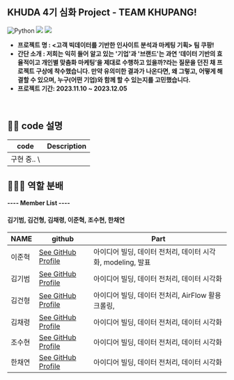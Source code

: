 ## KHUDA 4기 심화 Project - TEAM KHUPANG!

![Python](https://img.shields.io/badge/Python-blue?style=flat-square&logo=Python&logoColor=white)
<img src="https://img.shields.io/badge/Jupyter%20notebook-F7931E?style=flat-square&logo=Jupyter%20Notebook&logoColor=white"/>
<img src="https://img.shields.io/badge/Kaggle-F9AB00?style=flat-square&logo=Kaggle&logoColor=white"/>

- <b> 프로젝트 명 : <고객 빅데이터를 기반한 인사이트 분석과 마케팅 기획> 팀 쿠팡! 
- <b> 간단 소개 : 저희는 익히 들어 알고 있는 '기업'과 '브랜드'는 과연 ‘데이터 기반의 효율적이고 개인별 맞춤화 마케팅’을 제대로 수행하고 있을까?라는 질문을 던진 채 프로젝트 구상에 착수했습니다. 만약 유의미한 결과가 나온다면, 왜 그렇고, 어떻게 해결할 수 있으며, 누구(어떤 기업)와 함께 할 수 있는지를 고민했습니다. <br>
- <b> 프로젝트 기간: 2023.11.10 ~ 2023.12.05
  
<br>

## ✍🏻 code 설명

| code | Description |
| ------ | -------- |
| 구현 중.. \\ |

## 🧑🏻‍💻 역할 분배
---- Member List ---- <b>
#### 김기범, 김건형, 김채령, 이준혁, 조수현, 한채연 <br>

| NAME | github | Part |
| ------ | -------- | ----------------	|
| 이준혁 | [See GitHub Profile](https://github.com/leejoon2067) | 아이디어 빌딩, 데이터 전처리, 데이터 시각화, modeling, 발표 |
| 김기범 | [See GitHub Profile](https://github.com/) | 아이디어 빌딩, 데이터 전처리, 데이터 시각화|
| 김건형 | [See GitHub Profile](https://github.com/) | 아이디어 빌딩, 데이터 전처리, AirFlow 활용 크롤링,  |
| 김채령 | [See GitHub Profile](https://github.com/) | 아이디어 빌딩, 데이터 전처리, 데이터 시각화 |
| 조수현 | [See GitHub Profile](https://github.com/) | 아이디어 빌딩, 데이터 전처리, 데이터 시각화|
| 한채연 | [See GitHub Profile](https://github.com/intelsally) | 아이디어 빌딩, 데이터 전처리, 데이터 시각화 |
